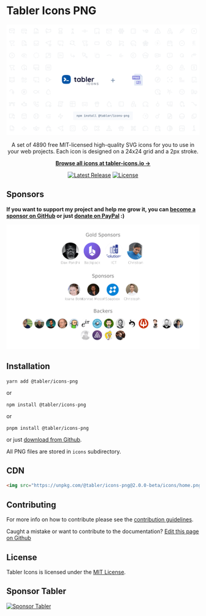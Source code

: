 # Tabler Icons PNG

<p align="center">
  <img src="https://raw.githubusercontent.com/tabler/tabler-icons/master/.github/packages/og-package-png.png" alt="Tabler Icons" width="838">
</p>

<p align="center">
    A set of <!--icons-count-->4890<!--/icons-count--> free MIT-licensed high-quality SVG icons for you to use in your web projects. Each icon is designed on a 24x24 grid and a 2px stroke.
<p>

<p align="center">
  <a href="https://tabler-icons.io/"><strong>Browse all icons at tabler-icons.io &rarr;</strong></a>
</p>

<p align="center">
    <a href="https://github.com/tabler/tabler-icons/releases"><img src="https://img.shields.io/npm/v/@tabler/icons" alt="Latest Release"></a>
    <a href="https://github.com/tabler/tabler-icons/blob/master/LICENSE"><img src="https://img.shields.io/npm/l/@tabler/icons.svg" alt="License"></a>
</p>

## Sponsors

**If you want to support my project and help me grow it, you can [become a sponsor on GitHub](https://github.com/sponsors/codecalm) or just [donate on PayPal](https://paypal.me/codecalm) :)**

<a href="https://github.com/sponsors/codecalm">
  <img src='https://raw.githubusercontent.com/tabler/static/main/sponsors.png'>
</a>

## Installation

```
yarn add @tabler/icons-png
```

or

```
npm install @tabler/icons-png
```

or

```
pnpm install @tabler/icons-png
```

or just [download from Github](https://github.com/tabler/tabler-icons/releases).

All PNG files are stored in `icons` subdirectory.

## CDN

```html
<img src="https://unpkg.com/@tabler/icons-png@2.0.0-beta/icons/home.png" />
```

## Contributing

For more info on how to contribute please see the [contribution guidelines](https://github.com/tabler/tabler-icons/blob/main/CONTRIBUTING.md).

Caught a mistake or want to contribute to the documentation? [Edit this page on Github](https://github.com/tabler/tabler-icons/blob/main/packages/icons-png/README.md)

## License

Tabler Icons is licensed under the [MIT License](https://github.com/tabler/tabler-icons/blob/master/LICENSE).

## Sponsor Tabler

<a href="https://github.com/sponsors/codecalm" target="_blank"><img src="https://github.com/tabler/tabler/raw/dev/src/static/sponsor-banner-readme.png?raw=true" alt="Sponsor Tabler" /></a>
